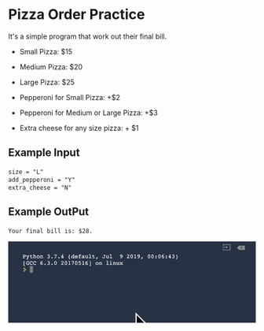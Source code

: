 
# Pizza Order Practice

It's a simple program that work out their final bill.

- Small Pizza: $15

- Medium Pizza: $20

- Large Pizza: $25

- Pepperoni for Small Pizza: +$2

- Pepperoni for Medium or Large Pizza: +$3

- Extra cheese for any size pizza: + $1



## Example Input

```
size = "L"
add_pepperoni = "Y"
extra_cheese = "N"
```

## Example OutPut

```
Your final bill is: $28.
```

![PizzaOrderPractice](https://github.com/Abdurahman-hassan/100DaysOfCode/blob/DayThree/Day3/3.4.PizzaOrderPractice/3.4_pizza_order.gif?raw=true)

